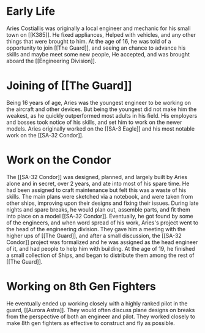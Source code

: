 
# Early Life

Aries Costiallis was originally a local engineer and mechanic for his small town on [[K385]]. He fixed appliances, Helped with vehicles, and any other things that were brought to him. At the age of 16, he was told of a opportunity to join [[The Guard]], and seeing an chance to advance his skills and maybe meet some new people, He accepted, and was brought aboard the [[Engineering Division]]. 

# Joining of [[The Guard]]

Being 16 years of age, Aries was the youngest engineer to be working on the aircraft and other devices. But being the youngest did not make him the weakest, as he quickly outperformed most adults in his field. His employers and bosses took notice of his skills, and set him to work on the newer models. Aries originally worked on  the [[SA-3 Eagle]] and his most notable work on the [[SA-32 Condor]]. 

# Work on the Condor

The [[SA-32 Condor]] was designed, planned, and largely built by Aries alone and in secret, over 2 years, and ate into most of his spare time. He had been assigned to craft maintenance but felt this was a waste of his skills. The main plans were sketched via a notebook, and were taken from other ships, improving upon their designs and fixing their issues. During late nights and spare breaks, he would plan out, assemble parts, and fit them into place on a model [[SA-32 Condor]]. Eventually, he got found by some of the engineers, and when word spread of his work, Aries's project went to the head of the engineering division. They gave him a meeting with the higher ups of [[The Guard]], and after a small discussion, the [[SA-32 Condor]] project was formalized and he was assigned as the head engineer of it, and had people to help him with building. At the age of 19, he finished a small collection of Ships, and began to distribute them among the rest of [[The Guard]]. 

# Working on 8th Gen Fighters

He eventually ended up working closely with a highly ranked pilot in the guard, [[Aurora Astra]]. They would often discuss plane designs on breaks from the perspective of both an engineer and pilot. They worked closely to make 8th gen fighters as effective to construct and fly as possible.